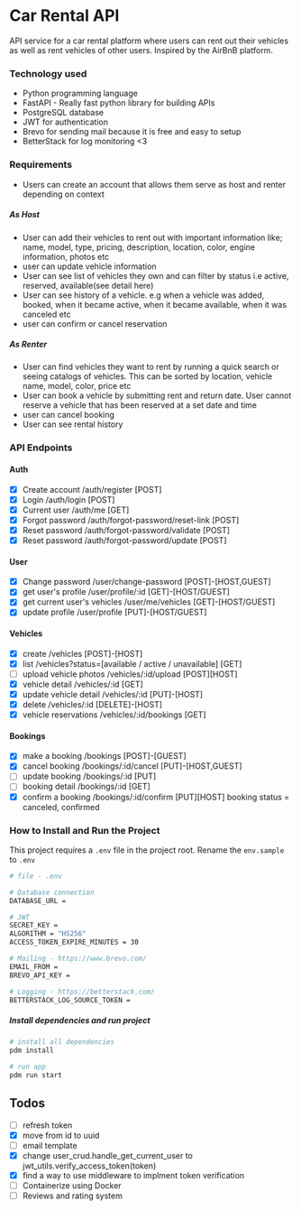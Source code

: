 # Car Rental API

API service for a car rental platform where users can rent out their vehicles as well as rent vehicles of other users. Inspired by the AirBnB platform.

### Technology used

- Python programming language
- FastAPI - Really fast python library for building APIs
- PostgreSQL database
- JWT for authentication
- Brevo for sending mail because it is free and easy to setup
- BetterStack for log monitoring <3

### Requirements

- Users can create an account that allows them serve as host and renter depending on context

##### As Host

- User can add their vehicles to rent out with important information like; name, model, type, pricing, description, location, color, engine information, photos etc
- user can update vehicle information
- User can see list of vehicles they own and can filter by status i.e active, reserved, available(see detail here)
- User can see history of a vehicle. e.g when a vehicle was added, booked, when it became active, when it became available, when it was canceled etc
- user can confirm or cancel reservation

##### As Renter

- User can find vehicles they want to rent by running a quick search or seeing catalogs of vehicles. This can be sorted by location, vehicle name, model, color, price etc
- User can book a vehicle by submitting rent and return date. User cannot reserve a vehicle that has been reserved at a set date and time
- user can cancel booking
- User can see rental history

### API Endpoints

#### Auth

- [x] Create account /auth/register [POST]
- [x] Login /auth/login [POST]
- [x] Current user /auth/me [GET]
- [x] Forgot password /auth/forgot-password/reset-link [POST]
- [x] Reset password /auth/forgot-password/validate [POST]
- [x] Reset password /auth/forgot-password/update [POST]

#### User

- [x] Change password /user/change-password [POST]-[HOST,GUEST]
- [x] get user's profile /user/profile/:id [GET]-[HOST/GUEST]
- [x] get current user's vehicles /user/me/vehicles [GET]-[HOST/GUEST]
- [x] update profile /user/profile [PUT]-[HOST/GUEST]

#### Vehicles

- [x] create /vehicles [POST]-[HOST]
- [x] list /vehicles?status=[available / active / unavailable] [GET]
- [ ] upload vehicle photos /vehicles/:id/upload [POST][HOST]
- [x] vehicle detail /vehicles/:id [GET]
- [x] update vehicle detail /vehicles/:id [PUT]-[HOST]
- [x] delete /vehicles/:id [DELETE]-[HOST]
- [x] vehicle reservations /vehicles/:id/bookings [GET]

#### Bookings

- [x] make a booking /bookings [POST]-[GUEST]
- [x] cancel booking /bookings/:id/cancel [PUT]-[HOST,GUEST]
- [ ] update booking /bookings/:id [PUT]
- [ ] booking detail /bookings/:id [GET]
- [x] confirm a booking /bookings/:id/confirm [PUT][HOST]
      booking status = canceled, confirmed

### How to Install and Run the Project

This project requires a `.env` file in the project root. Rename the `env.sample` to `.env`

```sh
# file - .env

# Database connection
DATABASE_URL =

# JWT
SECRET_KEY =
ALGORITHM = "HS256"
ACCESS_TOKEN_EXPIRE_MINUTES = 30

# Mailing - https://www.brevo.com/
EMAIL_FROM =
BREVO_API_KEY =

# Logging - https://betterstack.com/
BETTERSTACK_LOG_SOURCE_TOKEN =
```

##### Install dependencies and run project

```sh
# install all dependencies
pdm install

# run app
pdm run start
```

## Todos

- [ ] refresh token
- [x] move from id to uuid
- [ ] email template
- [x] change user_crud.handle_get_current_user to jwt_utils.verify_access_token(token)
- [x] find a way to use middleware to implment token verification
- [ ] Containerize using Docker
- [ ] Reviews and rating system
